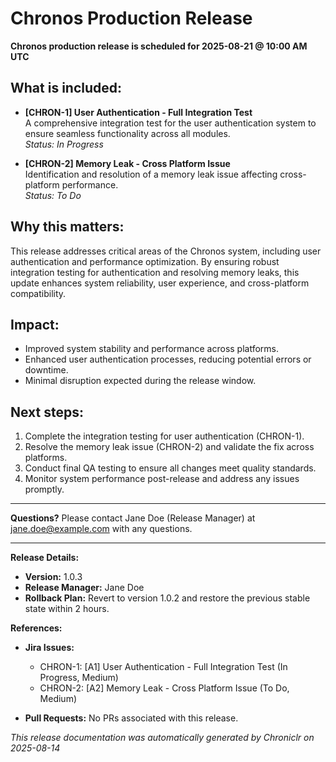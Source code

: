 # Chronos Production Release

**Chronos production release is scheduled for 2025-08-21 @ 10:00 AM UTC**

## What is included:

- **[CHRON-1] User Authentication - Full Integration Test**  
  A comprehensive integration test for the user authentication system to ensure seamless functionality across all modules.  
  *Status: In Progress*  

- **[CHRON-2] Memory Leak - Cross Platform Issue**  
  Identification and resolution of a memory leak issue affecting cross-platform performance.  
  *Status: To Do*

## Why this matters:

This release addresses critical areas of the Chronos system, including user authentication and performance optimization. By ensuring robust integration testing for authentication and resolving memory leaks, this update enhances system reliability, user experience, and cross-platform compatibility.

## Impact:

- Improved system stability and performance across platforms.
- Enhanced user authentication processes, reducing potential errors or downtime.
- Minimal disruption expected during the release window.

## Next steps:

1. Complete the integration testing for user authentication (CHRON-1).
2. Resolve the memory leak issue (CHRON-2) and validate the fix across platforms.
3. Conduct final QA testing to ensure all changes meet quality standards.
4. Monitor system performance post-release and address any issues promptly.

---

**Questions?** Please contact Jane Doe (Release Manager) at jane.doe@example.com with any questions.

---

**Release Details:**
- **Version:** 1.0.3  
- **Release Manager:** Jane Doe  
- **Rollback Plan:** Revert to version 1.0.2 and restore the previous stable state within 2 hours.

**References:**
- **Jira Issues:**  
  - CHRON-1: [A1] User Authentication - Full Integration Test (In Progress, Medium)  
  - CHRON-2: [A2] Memory Leak - Cross Platform Issue (To Do, Medium)  

- **Pull Requests:** No PRs associated with this release.

_This release documentation was automatically generated by Chroniclr on 2025-08-14_

